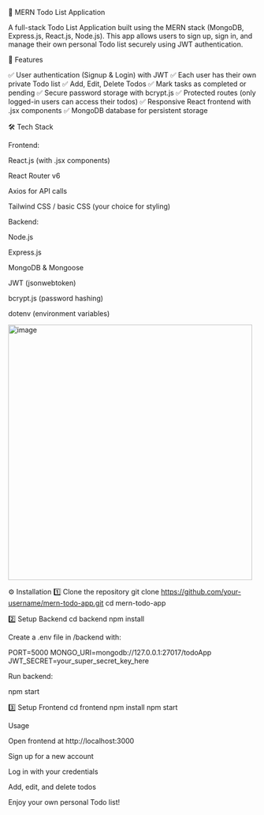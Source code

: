 📝 MERN Todo List Application

A full-stack Todo List Application built using the MERN stack (MongoDB, Express.js, React.js, Node.js).
This app allows users to sign up, sign in, and manage their own personal Todo list securely using JWT authentication.

🚀 Features

✅ User authentication (Signup & Login) with JWT
✅ Each user has their own private Todo list
✅ Add, Edit, Delete Todos
✅ Mark tasks as completed or pending
✅ Secure password storage with bcrypt.js
✅ Protected routes (only logged-in users can access their todos)
✅ Responsive React frontend with .jsx components
✅ MongoDB database for persistent storage

🛠️ Tech Stack

Frontend:

React.js (with .jsx components)

React Router v6

Axios for API calls

Tailwind CSS / basic CSS (your choice for styling)

Backend:

Node.js

Express.js

MongoDB & Mongoose

JWT (jsonwebtoken)

bcrypt.js (password hashing)

dotenv (environment variables)

<img width="495" height="517" alt="image" src="https://github.com/user-attachments/assets/4ffeff9c-c61c-4558-a0e9-a0fe102274c0" />


⚙️ Installation
1️⃣ Clone the repository
git clone https://github.com/your-username/mern-todo-app.git
cd mern-todo-app

2️⃣ Setup Backend
cd backend
npm install


Create a .env file in /backend with:

PORT=5000
MONGO_URI=mongodb://127.0.0.1:27017/todoApp
JWT_SECRET=your_super_secret_key_here


Run backend:

npm start

3️⃣ Setup Frontend
cd frontend
npm install
npm start

Usage

Open frontend at http://localhost:3000

Sign up for a new account

Log in with your credentials

Add, edit, and delete todos

Enjoy your own personal Todo list!
